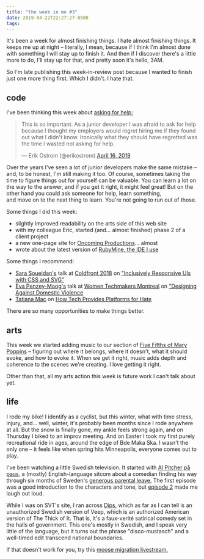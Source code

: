 ```yaml
---
title: "the week in me #3"
date: 2019-04-22T22:27:27-0500
tags: 
---
```


It's been a week for almost finishing things. I hate almost finishing
things. It keeps me up at night – literally, I mean, because if I think
I'm almost done with something I will stay up to finish it. And then if
I discover there's a little more to do, I'll stay up for that, and
pretty soon it's hello, 3AM.

So I'm late publishing this week-in-review post because I wanted
to finish just one more thing first. Which I didn't. I hate that.

## code

I've been thinking this week about [asking for help:][help]

<blockquote class="twitter-tweet" data-lang="en"><p lang="en" dir="ltr">This is so important. As a junior developer I was afraid to ask for help because I thought my employers would regret hiring me if they found out what I didn&#39;t know. Ironically what they should have regretted was the time I wasted not asking for help.</p>&mdash; Erik Ostrom (@erikostrom) <a href="https://twitter.com/erikostrom/status/1118299780315115520?ref_src=twsrc%5Etfw">April 16, 2019</a></blockquote>
<script async src="https://platform.twitter.com/widgets.js" charset="utf-8"></script>

Over the years I've seen a lot of junior developers make the same mistake –
and, to be honest, I'm still making it too. Of course, sometimes taking
the time to figure things out for yourself can be valuable. You can learn
a lot on the way to the answer, and if you get it right, it might feel
great! But on the other hand you could ask someone for help, learn something,   
and move on to the next thing to learn. You're not going to run out of those.

Some things I did this week:

- slightly improved readability on the arts side of this web site
- with my colleague Eric, started (and... almost finished) phase&nbsp;2 of a
  client project
- a new one-page site for [Oncoming Productions][oncoming]... almost 
- wrote about the latest version of [RubyMine, the IDE I use][rubymine-post] 

Some things I recommend:

- [Sara Soueidan's][soueidan] talk at
  [Coldfront 2018][coldfront-2018] on 
  ["Inclusively Responsive UIs with CSS and SVG"][soueidan-talk]
- [Eva Penzey-Moog's][penzey-moog] talk at 
  [Women Techmakers Montreal][wtm-montreal] on
  ["Designing Against Domestic Violence][penzey-moog-talk]
- [Tatiana Mac][mac] on
  [How Tech Provides Platforms for Hate][canary]
    
There are so many opportunities to make things better. 

## arts

This week we started adding music to our section of 
[Five Fifths of Mary Poppins][poppins] – figuring out where it belongs,
where it doesn't, what it should evoke, and how to evoke it. When we get
it right, music adds depth and coherence to the scenes we're creating.
I love getting it right.

Other than that, all my arts action this week is future work I can't
talk about yet.     

## life

I rode my bike! I identify as a cyclist, but this winter, what with
time stress, injury, and... well, winter, it's probably been months
since I rode anywhere at all. But the snow is finally gone, my ankle
feels strong again, and on Thursday I biked to an improv meeting.
And on Easter I took my first purely recreational ride in ages,
around the edge of Bde Maka Ska. I wasn't the only one – it feels
like when spring hits Minneapolis, everyone comes out to play.  

I've been watching a little Swedish television. It started with
[Al Pitcher på paus,][pitcher] a (mostly) English-language sitcom
about a comedian finding his way through six months of Sweden's
[generous parental leave.][parental-leave] The first episode was
a good introduction to the characters and tone, but [episode 2][pitcher-2]
made me laugh out loud. 

While I was on SVT's site, I ran across [Dips,][dips] which as far as
I can tell is an unauthorized Swedish version of Veep, which is an
authorized American version of The Thick of It. That is, it's a
faux-verité satirical comedy set in the halls of government. This
one's mostly in Swedish, and I speak very little of the language,
but it turns out the phrase "disco-mustasch" and a well-timed edit
transcend national boundaries.

If that doesn't work for you, try this
[moose migration livestream.][moose]


[help]: https://twitter.com/erikostrom/status/1118299780315115520
[rubymine-post]: https://www.erikostrom.com/code/words/ruby-mine-2019-1 
[soueidan]: https://www.sarasoueidan.com
[soueidan-talk]: https://youtu.be/TbOxPhcVzCc
[coldfront-2018]: https://2018.coldfront.co
[penzey-moog]: https://evapenzeymoog.com
[penzey-moog-talk]: https://youtu.be/P64RHUSRtSA
[wtm-montreal]: https://wtmmontreal.com
[mac]: https://tatianamac.com/
[canary]: https://alistapart.com/article/canary-in-a-coal-mine-how-tech-provides-platforms-for-hate/


[oncoming]: http://www.oncomingproductions.com/
[poppins]: https://www.minnesotafringe.org/event-calendar/five-fifths

[pitcher]: https://www.svt.se/al-pitcher-pa-paus/
[pitcher-2]: https://www.svtplay.se/video/21744986/al-pitcher-pa-paus/al-pitcher-pa-paus-sasong-1-avsnitt-2
[parental-leave]: https://sweden.se/society/10-things-that-make-sweden-family-friendly/
[dips]: https://www.svtplay.se/video/20495012/dips/dips-svensk-kinesiskt-pang-pang
[moose]: https://www.svtplay.se/video/21732978/den-stora-algvandringen/den-stora-algvandringen-slow-tv-sasong-1-22-apr-06-00-1?start=auto&tab=2019
